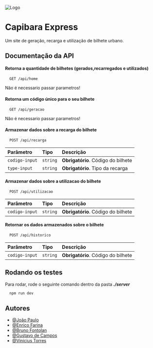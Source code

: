 
![Logo](https://capibara-express.vercel.app/img/logo.png)


# Capibara Express 

Um site de geração, recarga e utilização de bilhete urbano.




## Documentação da API

#### Retorna a quantidade de bilhetes (gerados,recarregados e utilizados)

```bash
  GET /api/home
```
Não é necessario passar parametros!


#### Retorna um código único para o seu bilhete

```bash
  GET /api/geracao
```
Não é necessario passar parametros!

#### Armazenar dados sobre a recarga do bilhete

```bash
  POST /api/recarga
```

| Parâmetro   | Tipo       | Descrição                           |
| :---------- | :--------- | :---------------------------------- |
| `codigo-input` | `string` | **Obrigatório**. Código do bilhete |
| `type-input` | `string` | **Obrigatório**. Tipo da recarga |

#### Armazenar dados sobre a utilizacao do bilhete

```bash
  POST /api/utilizacao
```

| Parâmetro   | Tipo       | Descrição                           |
| :---------- | :--------- | :---------------------------------- |
| `codigo-input` | `string` | **Obrigatório**. Código do bilhete |

#### Retornar os dados armazenados sobre o bilhete

```bash
  POST /api/historico
```

| Parâmetro   | Tipo       | Descrição                           |
| :---------- | :--------- | :---------------------------------- |
| `codigo-input` | `string` | **Obrigatório**. Código do bilhete |



## Rodando os testes

Para rodar, rode o seguinte comando dentro da pasta ***./server***

```bash
  npm run dev
```


## Autores

- [@João Paulo](https://github.com/goldennZ)
- [@Enrico Farina](https://github.com/goldennZ)
- [@Bruno Fontolan](https://github.com/goldennZ)
- [@Gustavo de Campos](https://github.com/goldennZ)
- [@Vinicius Torres ](https://github.com/goldennZ)

